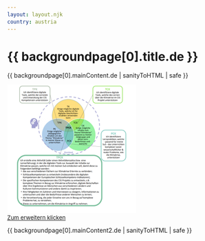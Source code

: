 ```yaml
---
layout: layout.njk
country: austria
---
```


<h1>{{ backgroundpage[0].title.de }}</h1>
{{ backgroundpage[0].mainContent.de | sanityToHTML | safe }}
<p style="font-size:small;"><a href="/images/austria/tpck-large.png"> <img src="/images/austria/tpck.png" alt="TPCK framework"><br />Zum erweitern klicken</a></p>
{{ backgroundpage[0].mainContent2.de | sanityToHTML | safe }}